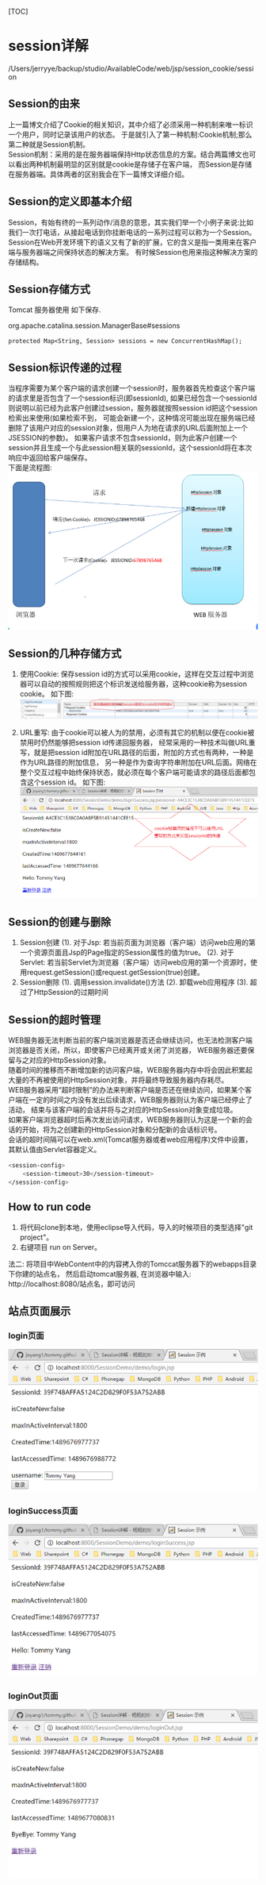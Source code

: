 [TOC]



# session详解

/Users/jerryye/backup/studio/AvailableCode/web/jsp/session_cookie/session

## Session的由来

上一篇博文介绍了Cookie的相关知识，其中介绍了必须采用一种机制来唯一标识一个用户，同时记录该用户的状态。
于是就引入了第一种机制:Cookie机制;那么第二种就是Session机制。<br/>
Session机制：采用的是在服务器端保持Http状态信息的方案。结合两篇博文也可以看出两种机制最明显的区别就是cookie是存储子在客户端，
而Session是存储在服务器端。具体两者的区别我会在下一篇博文详细介绍。
	
## Session的定义即基本介绍

Session，有始有终的一系列动作/消息的意思，其实我们举一个小例子来说:比如我们一次打电话，从接起电话到你挂断电话的一系列过程可以称为一个Session。
Session在Web开发环境下的语义又有了新的扩展，它的含义是指一类用来在客户端与服务器端之间保持状态的解决方案。
   有时候Session也用来指这种解决方案的存储结构。

## Session存储方式
Tomcat 服务器使用 如下保存.

org.apache.catalina.session.ManagerBase#sessions

```
protected Map<String, Session> sessions = new ConcurrentHashMap();	
```

## Session标识传递的过程

当程序需要为某个客户端的请求创建一个session时，服务器首先检查这个客户端的请求里是否包含了一个session标识(即sessionId),
如果已经包含一个sessionId则说明以前已经为此客户创建过session，服务器就按照session id把这个session检索出来使用(如果检索不到，
可能会新建一个，这种情况可能出现在服务端已经删除了该用户对应的session对象，但用户人为地在请求的URL后面附加上一个JSESSION的参数)。
如果客户请求不包含sessionId，则为此客户创建一个session并且生成一个与此session相关联的sessionId，这个sessionId将在本次响应中返回给客户端保存。<br/>
下面是流程图:<br />
![](image-201807011219/processofsession.png)

## Session的几种存储方式

1. 使用Cookie: 保存session id的方式可以采用cookie，这样在交互过程中浏览器可以自动的按照规则把这个标识发送给服务器，这种cookie称为session cookie。
如下图:
![](image-201807011219/sessioncookie.png)

2. URL重写: 由于cookie可以被人为的禁用，必须有其它的机制以便在cookie被禁用时仍然能够把session id传递回服务器，
   经常采用的一种技术叫做URL重写，就是把session id附加在URL路径的后面，附加的方式也有两种，一种是作为URL路径的附加信息，
   另一种是作为查询字符串附加在URL后面。网络在整个交互过程中始终保持状态，就必须在每个客户端可能请求的路径后面都包含这个session id。
如下图:<br/>
![](image-201807011219/urlencode.png)
   
## Session的创建与删除

1. Session创建
   (1). 对于Jsp: 若当前页面为浏览器（客户端）访问web应用的第一个资源页面且Jsp的Page指定的Session属性的值为true。
   (2). 对于Servlet: 若当前Servlet为浏览器（客户端）访问web应用的第一个资源时，使用request.getSession()或request.getSession(true)创建。
2. Session删除
   (1). 调用session.invalidate()方法
   (2). 卸载web应用程序
   (3). 超过了HttpSession的过期时间
   
## Session的超时管理 

WEB服务器无法判断当前的客户端浏览器是否还会继续访问，也无法检测客户端浏览器是否关闭，所以，即使客户已经离开或关闭了浏览器，
WEB服务器还要保留与之对应的HttpSession对象。<br/>
随着时间的推移而不断增加新的访问客户端，WEB服务器内存中将会因此积累起大量的不再被使用的HttpSession对象，并将最终导致服务器内存耗尽。<br/> 
WEB服务器采用“超时限制”的办法来判断客户端是否还在继续访问，如果某个客户端在一定的时间之内没有发出后续请求，WEB服务器则认为客户端已经停止了活动，
结束与该客户端的会话并将与之对应的HttpSession对象变成垃圾。<br/> 
如果客户端浏览器超时后再次发出访问请求，WEB服务器则认为这是一个新的会话的开始，将为之创建新的HttpSession对象和分配新的会话标识号。 <br/> 
会话的超时间隔可以在web.xml(Tomcat服务器或者web应用程序)文件中设置，其默认值由Servlet容器定义。 <br/> 
```sh
<session-config>
    <session-timeout>30</session-timeout>
</session-config>
```

## How to run code

1. 将代码clone到本地，使用eclipse导入代码，导入的时候项目的类型选择"git project"。
2. 右键项目 run on Server。

法二: 将项目中WebContent中的内容拷入你的Tomccat服务器下的webapps目录下你建的站点名，
      然后启动tomcat服务器,
      在浏览器中输入: http://localhost:8080/站点名，即可访问<br/>

## 站点页面展示

### login页面
![](image-201807011219/login.png)

### loginSuccess页面
![](image-201807011219/loginSuccess.png)

### loginOut页面
![](image-201807011219/out.png)
